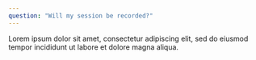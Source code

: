 ```yaml
---
question: "Will my session be recorded?"
---
```


Lorem ipsum dolor sit amet, consectetur adipiscing elit, sed do eiusmod tempor incididunt ut labore et dolore magna aliqua.
